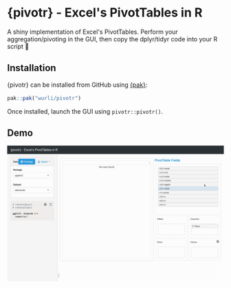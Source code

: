 # {pivotr} - Excel's PivotTables in R

A shiny implementation of Excel's PivotTables. Perform your
aggregation/pivoting in the GUI, then copy the dplyr/tidyr code into
your R script 💫

## Installation

{pivotr} can be installed from GitHub using [{pak}](https://pak.r-lib.org):

``` r
pak::pak("wurli/pivotr")
```

Once installed, launch the GUI using `pivotr::pivotr()`.

## Demo

![](demo.gif)
